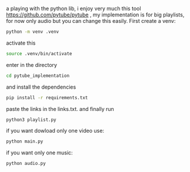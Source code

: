 a playing with the python lib, i enjoy very much this tool https://github.com/pytube/pytube , my implementation is for big playlists, for now only audio but you can change this easily. 
First create a venv:
```bash
python -m venv .venv
```
activate this
```bash
source .venv/bin/activate
```
enter in the directory
```bash
cd pytube_implementation
```

and install the dependencies
```bash
pip install -r requirements.txt
```
 paste the links in the links.txt.
 and finally run 
 ```bash
 python3 playlist.py
 ```
if you want dowload only one video use:
```bash
python main.py
```
if you want only one music:
```bash
python audio.py
```
